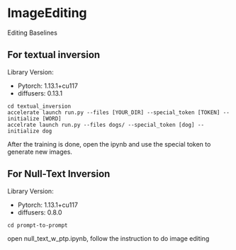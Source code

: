 # ImageEditing
Editing Baselines


## For textual inversion

Library Version:
- Pytorch: 1.13.1+cu117
- diffusers: 0.13.1

```
cd textual_inversion
accelerate launch run.py --files [YOUR_DIR] --special_token [TOKEN] --initialize [WORD]
accelrate launch run.py --files dogs/ --special_token [dog] --initialize dog
```
After the training is done, open the ipynb and use the special token to generate new images.

## For Null-Text Inversion

Library Version:
- Pytorch: 1.13.1+cu117
- diffusers: 0.8.0

```
cd prompt-to-prompt
```
open null_text_w_ptp.ipynb, follow the instruction to do image editing
